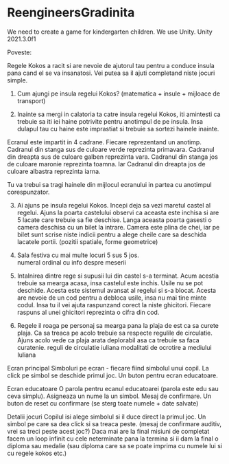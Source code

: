 # ReengineersGradinita

We need to create a game for kindergarten children. We use Unity. 
Unity 2021.3.0f1



Poveste: 

Regele Kokos a racit si are nevoie de ajutorul tau pentru a conduce insula pana cand el se va insanatosi. Vei putea sa il ajuti completand niste jocuri simple. 

1. Cum ajungi pe insula regelui Kokos? 
(matematica + insule + mijloace de transport)

2. Inainte sa mergi in calatoria ta catre insula regelui Kokos, iti amintesti ca trebuie sa iti iei haine potrivite pentru anotimpul de pe insula. Insa dulapul tau cu haine este imprastiat si trebuie sa sortezi hainele inainte. 

Ecranul este impartit in 4 cadrane. 
Fiecare reprezentand un anotimp. 
Cadranul din stanga sus de culoare verde reprezinta primavara.
Cadranul din dreapta sus de culoare galben reprezinta vara.
Cadranul din stanga jos de culoare maronie reprezinta toamna. 
Iar Cadranul din dreapta jos de culoare albastra reprezinta iarna.

Tu va trebui sa tragi hainele din mijlocul ecranului in partea cu anotimpul corespunzator.   

3. Ai ajuns pe insula regelui Kokos. 
Incepi deja sa vezi maretul castel al regelui. Ajuns la poarta castelului observi ca aceasta este inchisa si are 5 lacate care trebuie sa fie deschise. 
Langa aceasta poarta gasesti o camera deschisa cu un bilet la intrare. Camera este plina de chei, iar pe bilet sunt scrise niste indicii pentru a alege cheile care sa deschida lacatele portii.
(pozitii spatiale, forme geometrice)

4. Sala festiva cu mai multe locuri 5 sus 5 jos.  
numeral ordinal cu info despre meserii

5. Intalnirea dintre rege si supusii lui din castel s-a terminat. Acum acestia trebuie sa mearga acasa, insa castelul este inchis. Usile nu se pot deschide. Acesta este sistemul avansat al regelui si s-a blocat. Acesta are nevoie de un cod pentru a debloca usile, insa nu mai tine minte codul. Insa tu il vei ajuta raspunzand corect la niste ghicitori. Fiecare raspuns al unei ghicitori reprezinta o cifra din cod.  

6. Regele il roaga pe personaj sa mearga pana la plaja de est ca sa curete plaja. Ca sa treaca pe acolo trebuie sa respecte regulile de circulatie. Ajuns acolo vede ca plaja arata deplorabil asa ca trebuie sa faca curatenie.
reguli de circulatie iuliana
modalitati de ocrotire a mediului Iuliana




Ecran principal 
Simboluri pe ecran - fiecare fiind simbolul unui copil. La click pe simbol se deschide primul joc.
Un buton pentru ecran educatoare.

Ecran educatoare
O parola pentru ecanul educatoarei (parola este edu sau ceva simplu).
Asigneaza un nume la un simbol. Mesaj de confirmare. 
Un buton de reset cu confirmare (se sterg toate numele + date salvate)

Detalii jocuri
Copilul isi alege simbolul si il duce direct la primul joc. 
Un simbol pe care sa dea click si sa treaca peste. (mesaj de confirmare auditiv, vrei sa treci peste acest joc?)
Daca mai are la final misiuni de completat facem un loop infinit cu cele neterminate pana la termina si ii dam la final o diploma sau medalie (sau diploma care sa se poate imprima cu numele lui si cu regele kokos etc.)
